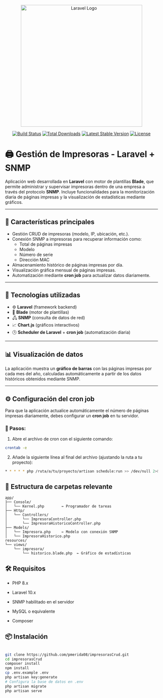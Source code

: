 <p align="center"><a href="https://laravel.com" target="_blank"><img src="https://raw.githubusercontent.com/laravel/art/master/logo-lockup/5%20SVG/2%20CMYK/1%20Full%20Color/laravel-logolockup-cmyk-red.svg" width="400" alt="Laravel Logo"></a></p>

<p align="center">
<a href="https://github.com/laravel/framework/actions"><img src="https://github.com/laravel/framework/workflows/tests/badge.svg" alt="Build Status"></a>
<a href="https://packagist.org/packages/laravel/framework"><img src="https://img.shields.io/packagist/dt/laravel/framework" alt="Total Downloads"></a>
<a href="https://packagist.org/packages/laravel/framework"><img src="https://img.shields.io/packagist/v/laravel/framework" alt="Latest Stable Version"></a>
<a href="https://packagist.org/packages/laravel/framework"><img src="https://img.shields.io/packagist/l/laravel/framework" alt="License"></a>
</p>

# 🖨️ Gestión de Impresoras - Laravel + SNMP

Aplicación web desarrollada en **Laravel** con motor de plantillas **Blade**, que permite administrar y supervisar impresoras dentro de una empresa a través del protocolo **SNMP**. Incluye funcionalidades para la monitorización diaria de páginas impresas y la visualización de estadísticas mediante gráficos.

---

## 🚀 Características principales

- Gestión CRUD de impresoras (modelo, IP, ubicación, etc.).
- Conexión SNMP a impresoras para recuperar información como:
  - Total de páginas impresas
  - Modelo
  - Número de serie
  - Dirección MAC
- Almacenamiento histórico de páginas impresas por día.
- Visualización gráfica mensual de páginas impresas.
- Automatización mediante **cron job** para actualizar datos diariamente.

---

## 🧱 Tecnologías utilizadas

- ⚙️ **Laravel** (framework backend)
- 🎨 **Blade** (motor de plantillas)
- 🖧 **SNMP** (consulta de datos de red)
- 📈 **Chart.js** (gráficos interactivos)
- 🕒 **Scheduler de Laravel** + **cron job** (automatización diaria)

---

## 📊 Visualización de datos

La aplicación muestra un **gráfico de barras** con las páginas impresas por cada mes del año, calculadas automáticamente a partir de los datos históricos obtenidos mediante SNMP.

---

## ⚙️ Configuración del cron job

Para que la aplicación actualice automáticamente el número de páginas impresas diariamente, debes configurar un **cron job** en tu servidor.

### 📝 Pasos:

1. Abre el archivo de cron con el siguiente comando:

```bash
crontab -e
```

2. Añade la siguiente línea al final del archivo (ajustando la ruta a tu proyecto):

```bash
* * * * * php /ruta/a/tu/proyecto/artisan schedule:run >> /dev/null 2>&1
```

## 📂 Estructura de carpetas relevante

```arduino
app/
├── Console/
│   └── Kernel.php        ← Programador de tareas
├── Http/
│   └── Controllers/
│       └── ImpresoraController.php
│       └── ImpresoraHistoricoController.php
├── Models/
│   └── Impresora.php     ← Modelo con conexión SNMP
│   └── ImpresoraHistorico.php
resources/
└── views/
    └── impresora/
        └── historico.blade.php  ← Gráfico de estadísticas
```

## 🛠️ Requisitos

- PHP 8.x

- Laravel 10.x

- SNMP habilitado en el servidor

- MySQL o equivalente

- Composer

## 📦 Instalación

```bash

git clone https://github.com/pmerida08/impresorasCrud.git
cd impresorasCrud
composer install
npm install
cp .env.example .env
php artisan key:generate
# Configura la base de datos en .env
php artisan migrate
php artisan serve
```

